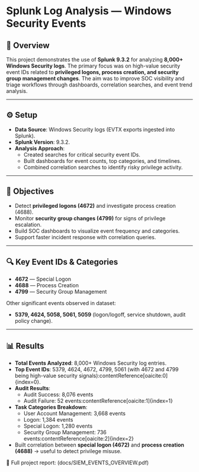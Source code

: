 # Splunk Log Analysis — Windows Security Events

## 📌 Overview
This project demonstrates the use of **Splunk 9.3.2** for analyzing **8,000+ Windows Security logs**. The primary focus was on high-value security event IDs related to **privileged logons, process creation, and security group management changes**. The aim was to improve SOC visibility and triage workflows through dashboards, correlation searches, and event trend analysis.

---

## ⚙️ Setup
- **Data Source**: Windows Security logs (EVTX exports ingested into Splunk).
- **Splunk Version**: 9.3.2.
- **Analysis Approach**:
  - Created searches for critical security event IDs.
  - Built dashboards for event counts, top categories, and timelines.
  - Combined correlation searches to identify risky privilege activity.

---

## 🎯 Objectives
- Detect **privileged logons (4672)** and investigate process creation (4688).  
- Monitor **security group changes (4799)** for signs of privilege escalation.  
- Build SOC dashboards to visualize event frequency and categories.  
- Support faster incident response with correlation queries.  

---

## 🔍 Key Event IDs & Categories
- **4672** — Special Logon  
- **4688** — Process Creation  
- **4799** — Security Group Management  

Other significant events observed in dataset:  
- **5379, 4624, 5058, 5061, 5059** (logon/logoff, service shutdown, audit policy change).  

---

## 📊 Results
- **Total Events Analyzed**: 8,000+ Windows Security log entries.  
- **Top Event IDs**: 5379, 4624, 4672, 4799, 5061 (with 4672 and 4799 being high-value security signals):contentReference[oaicite:0]{index=0}.  
- **Audit Results**:  
  - Audit Success: 8,076 events  
  - Audit Failure: 52 events:contentReference[oaicite:1]{index=1}  
- **Task Categories Breakdown**:  
  - User Account Management: 3,668 events  
  - Logon: 1,384 events  
  - Special Logon: 1,280 events  
  - Security Group Management: 736 events:contentReference[oaicite:2]{index=2}  
- Built correlation between **special logon (4672)** and **process creation (4688)** → useful to detect privilege misuse.

📄 Full project report: (docs/SIEM_EVENTS_OVERVIEW.pdf)
